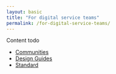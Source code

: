```yaml
---
layout: basic
title: "For digital service teams"
permalink: /for-digital-service-teams/
---
```


Content todo

<ul class="list-small">

  <li>
    <a href="/for-digital-service-teams/communities">Communities</a>
  </li>
  <li>
    <a href="/for-digital-service-teams/standard/design-guides/">Design Guides</a>
  </li>
  <li>
    <a href="/for-digital-service-teams/standard/">Standard</a>
  </li>
  
</ul>




